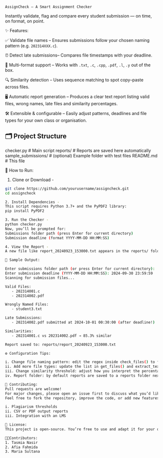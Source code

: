                                                                                               AssignCheck – A Smart Assignment Checker

Instantly validate, flag and compare every student submission — on time, on format, on point.

✨ Features:

✅ Validate file names – Ensures submissions follow your chosen naming pattern (e.g. `202314XXX.c`).

⏰ Detect late submissions– Compares file timestamps with your deadline.

📝 Multi-format support – Works with `.txt`, `.c`, `.cpp`, `.pdf`, `.l`, `.y` out of the box.

🔍 Similarity detection – Uses sequence matching to spot copy–paste across files.

🖥 Automatic report generation – Produces a clear text report listing valid files, wrong names, late files and similarity percentages.

🛠 Extensible & configurable – Easily adjust patterns, deadlines and file types for your own class or organisation.

## 🗂 Project Structure

checker.py # Main script
reports/ # Reports are saved here automatically
sample_submissions/ # (optional) Example folder with test files
README.md # This file

 🚀 How to Run:

1. Clone or Download -
```bash
git clone https://github.com/yourusername/assigncheck.git
cd assigncheck

2. Install Dependencies -
This script requires Python 3.7+ and the PyPDF2 library:
pip install PyPDF2

3. Run the Checker -
python checker.py
Now, you’ll be prompted for:
Submissions folder path (press Enter for current directory)
Submission deadline (format YYYY-MM-DD HH:MM:SS)

4. View the Report -
A new file like report_20240923_153000.txt appears in the reports/ folder and is also printed to the console.

📝 Sample Output:

Enter submissions folder path (or press Enter for current directory): ./submissions
Enter submission deadline (YYYY-MM-DD HH:MM:SS): 2024-09-30 23:59:59
Scanning for submission files...

Valid Files:
   - 202314001.c
   - 202314002.pdf

Wrongly Named Files:
   - student3.txt

Late Submissions:
   - 202314002.pdf submitted at 2024-10-01 00:30:00 (after deadline!)

Similarities:
   - 202314001.c vs 202314002.pdf → 85.3% similar

Report saved to: reports/report_20240923_153000.txt

⚙️ Configuration Tips:

i. Change file naming pattern: edit the regex inside check_files() to fit your naming rules.
ii. Add more file types: update the list in get_files() and extract_text() to include new extensions.
iii. Change similarity threshold: adjust how you interpret the percentage returned by analyze_similarities().
iv. Report folder: by default reports are saved to a reports folder next to your submissions; change self.report_dir in the constructor to move it elsewhere.

🤝 Contributing:
Pull requests are welcome!
For major changes, please open an issue first to discuss what you’d like to change.
Feel free to fork the repository, improve the code, or add new features like:

i. Plagiarism thresholds
ii. CSV or PDF output reports
iii. Integration with an LMS

📄 License:
This project is open-source. You’re free to use and adapt it for your own courses or organisations under the terms of the MIT License (see LICENSE file if included).

👩‍🎓Contributors:
1. Tasmia Nasir
2. Afia Fahmida
3. Maria Sultana





